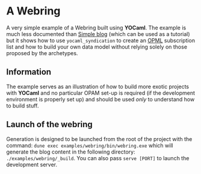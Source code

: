 # A Webring

A very simple example of a Webring built using **YOCaml**. The example is much
less documented than [Simple blog](../simple-blog) (which can be used as a
tutorial) but it shows how to use `yocaml_syndication` to create an
[OPML](http://opml.org/spec2.opml#1629041888000) subscription list and how to
build your own data model without relying solely on those proposed by the
archetypes.

## Information

The example serves as an illustration of how to build more exotic projects with
**YOCaml** and no particular OPAM set-up is required (if the development
environment is properly set up) and should be used _only_ to understand how to
build stuff.

## Launch of the webring

Generation is designed to be launched from the root of the project with the
command: `dune exec examples/webring/bin/webring.exe` which will generate the
blog content in the following directory: `./examples/webring/_build`. You
can also pass `serve [PORT]` to launch the development server.
